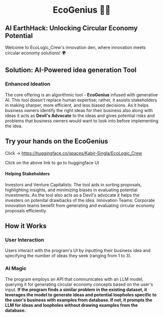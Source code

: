 # <center> EcoGenius 🌿🧠  </center>
## AI EarthHack: Unlocking Circular Economy Potential 

Welcome to EcoLogic_Crew's innovation den, where innovation meets circular economy solutions! 🌍


## Solution: AI-Powered idea generation Tool
### Enhanced Ideation
The core offering is an algorithmic tool - **EcoGenius** infused with generative AI. This tool doesn't replace human expertise; rather, it assists stakeholders in making sharper, more efficient, and less biased decisions. As it helps business owners identify the right ideas for their business also along with ideas it acts as **Devil's Advocate** to the ideas and gives potential risks and problems that business owners would want to look into before implementing the idea.

## Try your hands on the EcoGenius
Click -> https://huggingface.co/spaces/Kabir-Singla/EcoLogic_Crew

Click on the above link to go to huggingface UI 

#### Helping Stakeholders
Investors and Venture Capitalists: The tool aids in sorting proposals, highlighting insights, and minimizing biases in evaluating potential investments. As the tool also acts as a Devil's advocate it helps the investers on potenital drawbacks of the idea.
Innovation Teams: Corporate innovation teams benefit from generating and evaluating circular economy proposals efficiently.

## How it Works

### User Interaction

Users interact with the program's UI by inputting their business idea and specifying the number of ideas they seek (ranging from 1 to 3). 

### AI Magic

The program employs an API that communicates with an LLM model, querying it for generating circular economy concepts based on the user's input. **If the program finds a similar problem in the existing dataset, it leverages the model to generate ideas and potential loopholes specific to the user's business with examples from database. If not, it prompts the LLM for ideas and loopholes without drawing examples from the database.**

